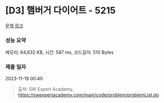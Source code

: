 # [D3] 햄버거 다이어트 - 5215 

[문제 링크](https://swexpertacademy.com/main/code/problem/problemDetail.do?contestProbId=AWT-lPB6dHUDFAVT) 

### 성능 요약

메모리: 64,632 KB, 시간: 587 ms, 코드길이: 510 Bytes

### 제출 일자

2023-11-19 00:40



> 출처: SW Expert Academy, https://swexpertacademy.com/main/code/problem/problemList.do